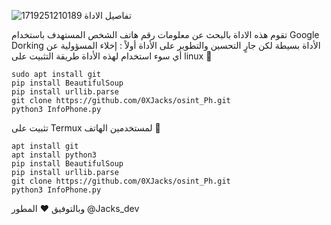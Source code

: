 ![1719251210189](https://github.com/0XJacks/osint_Ph/assets/171430739/ca729253-50b9-4269-a5eb-383fb7cc7081)
تفاصيل الاداة 

تقوم هذه الاداة بالبحث عن معلومات رقم هاتف الشخص المستهدف باستخدام Google Dorking
الأداة بسيطة لكن جارٍ التحسين والتطوير على الأداة
أولاً : إخلاء المسؤولية عن أي سوء استخدام لهذه الأداة
طريقة التثبيت على linux 🐧
```
sudo apt install git
pip install BeautifulSoup
pip install urllib.parse
git clone https://github.com/0XJacks/osint_Ph.git
python3 InfoPhone.py
```
تثبيت على Termux لمستخدمين الهاتف 📱
```
apt install git
apt install python3
pip install BeautifulSoup
pip install urllib.parse
git clone https://github.com/0XJacks/osint_Ph.git
python3 InfoPhone.py
```
وبالتوفيق ♥️
المطور @Jacks_dev
